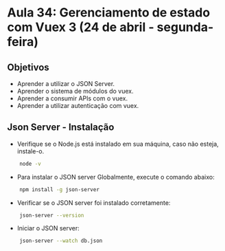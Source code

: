 # Aula 34: Gerenciamento de estado com Vuex 3 (24 de abril - segunda-feira)

## Objetivos

- Aprender a utilizar o JSON Server.
- Aprender o sistema de módulos do vuex.
- Aprender a consumir APIs com o vuex.
- Aprender a utilizar autenticação com vuex.

## Json Server - Instalação

- Verifique se o Node.js está instalado em sua máquina, caso não esteja, instale-o.
```bash
    node -v
```

- Para instalar o JSON server Globalmente, execute o comando abaixo:
```bash
    npm install -g json-server
```

- Verificar se o JSON server foi instalado corretamente:
```bash
    json-server --version
```

- Iniciar o JSON server:
```bash
    json-server --watch db.json
```


